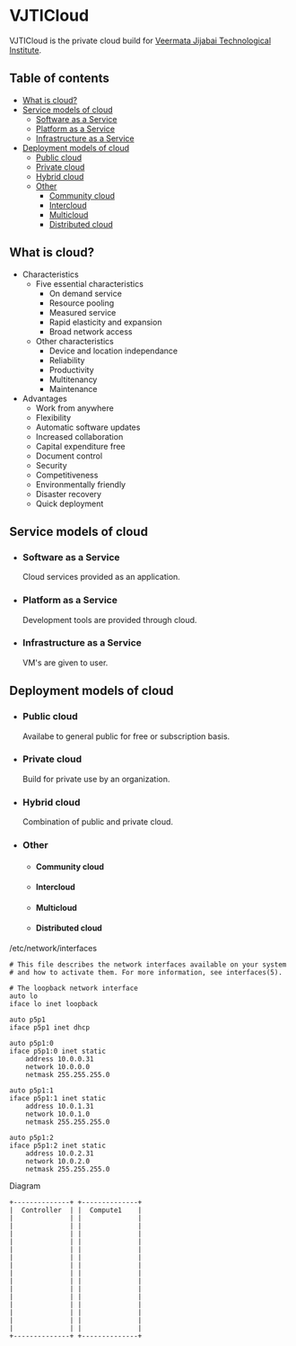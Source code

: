 # VJTICloud
VJTICloud is the private cloud build for [Veermata Jijabai Technological Institute](http://www.vjti.ac.in/). 
## Table of contents
* [What is cloud?](#what-is-cloud)
* [Service models of cloud](#Service-models-of-cloud)
  * [Software as a Service](#Software-as-a-Service)
  * [Platform as a Service](#Platform-as-a-Service)
  * [Infrastructure as a Service](#Infrastructure-as-a-Service)
* [Deployment models of cloud](#deployment-models-of-cloud)
  * [Public cloud](#public-cloud)
  * [Private cloud](#private-cloud)
  * [Hybrid cloud](#hybrid-cloud)
  * [Other](#Other)
    * [Community cloud](#Community-cloud)
    * [Intercloud](#Intercloud)
    * [Multicloud](#Multicloud)
    * [Distributed cloud ](#Distributed-cloud)


## What is cloud?
* Characteristics
    * Five essential characteristics
      * On demand service
      * Resource pooling
      * Measured service
      * Rapid elasticity and expansion
      * Broad network access
    * Other characteristics
      * Device and location independance
      * Reliability 
      * Productivity
      * Multitenancy
      * Maintenance
* Advantages
    * Work from anywhere
    * Flexibility
    * Automatic software updates
    * Increased collaboration
    * Capital expenditure free
    * Document control
    * Security
    * Competitiveness
    * Environmentally friendly
    * Disaster recovery 
    * Quick deployment


## Service models of cloud
 * ### Software as a Service

   Cloud services provided as an application.
 * ### Platform as a Service

   Development tools are provided through cloud.

 * ### Infrastructure as a Service

   VM's are given to user.


## Deployment models of cloud
  * ### Public cloud
 
    Availabe to general public for free or subscription basis.
  * ### Private cloud
 
    Build for private use by an organization.
  * ### Hybrid cloud

    Combination of public and private cloud.
  * ### Other

    * #### Community cloud


    * #### Intercloud


    * #### Multicloud


    * #### Distributed cloud


/etc/network/interfaces 
```
# This file describes the network interfaces available on your system
# and how to activate them. For more information, see interfaces(5).

# The loopback network interface
auto lo
iface lo inet loopback

auto p5p1
iface p5p1 inet dhcp

auto p5p1:0
iface p5p1:0 inet static
	address 10.0.0.31
	network 10.0.0.0
	netmask	255.255.255.0

auto p5p1:1
iface p5p1:1 inet static
	address 10.0.1.31
	network 10.0.1.0
	netmask 255.255.255.0

auto p5p1:2
iface p5p1:2 inet static
	address 10.0.2.31
	network 10.0.2.0
	netmask 255.255.255.0

```
Diagram

```
+--------------+ +--------------+
|  Controller  | |  Compute1    |
|              | |              |
|              | |              |
|              | |              |
|              | |              |
|              | |              |
|              | |              |
|              | |              |
|              | |              |
|              | |              |
|              | |              |
|              | |              |
|              | |              |
|              | |              |
|              | |              |
|              | |              |
+--------------+ +--------------+

```
